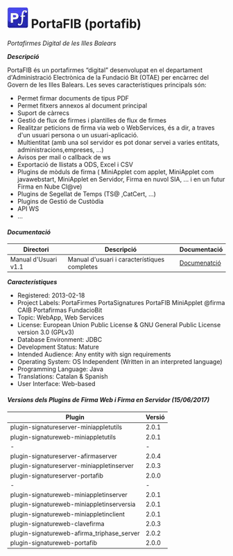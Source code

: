 # ![Logo](https://github.com/GovernIB/maven/raw/binaris/portafib/projectinfo_Attachments/icon.jpg) PortaFIB (portafib)
 *Portafirmes Digital de les Illes Balears*

***Descripció***

PortaFIB és un portafirmes “digital” desenvolupat en el departament d'Administració Electrònica de la Fundació Bit (OTAE) per encàrrec del Govern de les Illes Balears.
Les seves característiques principals són:
* Permet firmar documents de tipus PDF
* Permet fitxers annexos al document principal
* Suport de càrrecs
* Gestió de flux de firmes i plantilles de flux de firmes
* Realitzar peticions de firma via web o WebServices, és a dir, a traves d'un usuari persona o un usuari-aplicació.
* Multientitat (amb una sol servidor es pot donar servei a varies entitats, administracions,empreses, ...)
* Avisos per mail o callback de ws
* Exportació de llistats a ODS, Excel i CSV
* Plugins de mòduls de firma ( MiniApplet com applet, MiniApplet com javawebstart, MiniApplet en Servidor, Firma en nuvol SIA, ... i en un futur Firma en Nube Cl@ve)
* Plugins de Segellat de Temps (TS@ ,CatCert, ...)
* Plugins de Gestió de Custòdia
* API WS
* ...


#### ***Documentació***

Directori | Descripció | Documentació
------------ | ------------- | -------------
Manual d'Usuari v1.1 | Manual d'usuari i característiques completes | [Documenatció](./doc/pdf/Manual_de_Usuari_de_PortaFIB.pdf)


***Característiques***

* Registered: 2013-02-18 
* Project Labels: PortaFirmes  PortaSignatures  PortaFIB  MiniApplet @firma  CAIB  Portafirmas  FundacioBit  
* Topic: WebApp, Web Services
* License: European Union Public License & GNU General Public License version 3.0 (GPLv3)
* Database Environment:  JDBC
* Development Status: Mature
* Intended Audience:  Any entity with sign requirements
* Operating System:  OS Independent (Written in an interpreted language)
* Programming Language:  Java
* Translations: Catalan & Spanish
* User Interface: Web-based





#### ***Versions dels Plugins de Firma Web i Firma en Servidor (15/06/2017)***

| Plugin  | Versió |
| ------------- | ------------- |
| plugin-signatureserver-miniappletutils | 2.0.1  |
| plugin-signatureweb-miniappletutils | 2.0.1 |
| - | - |
| plugin-signatureserver-afirmaserver | 2.0.4 |
| plugin-signatureserver-miniappletinserver | 2.0.3 |
| plugin-signatureserver-portafib | 2.0.0 |
| - | - |
| plugin-signatureweb-miniappletinserver | 2.0.1 |
| plugin-signatureweb-miniappletinserversia | 2.0.1 |
| plugin-signatureweb-miniappletinclient | 2.0.1 |
| plugin-signatureweb-clavefirma | 2.0.3 |
| plugin-signatureweb-afirma_triphase_server | 2.0.2 |
| plugin-signatureweb-portafib | 2.0.0 |
